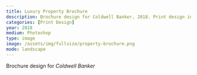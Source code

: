 ```yaml
---
title: Luxury Property Brochure
description: Brochure design for Coldwell Banker, 2018. Print design in Photoshop.
categories: [Print Design]
year: 2018
medium: Photoshop
type: image
image: /assets/img/fullsize/property-brochure.png
mode: landscape
---
```


Brochure design for *Coldwell Banker*